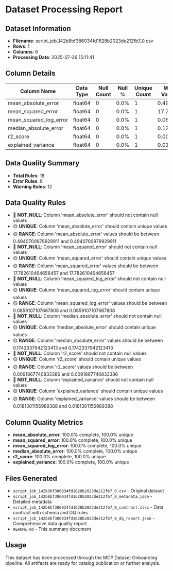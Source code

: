 # Dataset Processing Report

## Dataset Information
- **Filename**: script_job_142b8bf386034fd1628b2023de212fb7_0.csv
- **Rows**: 1
- **Columns**: 6
- **Processing Date**: 2025-07-26 15:11:41

## Column Details
| Column Name | Data Type | Null Count | Null % | Unique Count | Min Value | Max Value | Mean |
|-------------|-----------|------------|--------|--------------|-----------|-----------|------|
| mean_absolute_error | float64 | 0 | 0.0% | 1 | 0.4941 | 0.4941 | 0.4941 |
| mean_squared_error | float64 | 0 | 0.0% | 1 | 17.7826 | 17.7826 | 17.7826 |
| mean_squared_log_error | float64 | 0 | 0.0% | 1 | 0.0859 | 0.0859 | 0.0859 |
| median_absolute_error | float64 | 0 | 0.0% | 1 | 0.1742 | 0.1742 | 0.1742 |
| r2_score | float64 | 0 | 0.0% | 1 | 0.0092 | 0.0092 | 0.0092 |
| explained_variance | float64 | 0 | 0.0% | 1 | 0.0181 | 0.0181 | 0.0181 |

## Data Quality Summary
- **Total Rules**: 18
- **Error Rules**: 6
- **Warning Rules**: 12

## Data Quality Rules
- 🔴 **NOT_NULL**: Column 'mean_absolute_error' should not contain null values
- 🟡 **UNIQUE**: Column 'mean_absolute_error' should contain unique values
- 🟡 **RANGE**: Column 'mean_absolute_error' values should be between 0.4940700979929911 and 0.4940700979929911
- 🔴 **NOT_NULL**: Column 'mean_squared_error' should not contain null values
- 🟡 **UNIQUE**: Column 'mean_squared_error' should contain unique values
- 🟡 **RANGE**: Column 'mean_squared_error' values should be between 17.782610464656457 and 17.782610464656457
- 🔴 **NOT_NULL**: Column 'mean_squared_log_error' should not contain null values
- 🟡 **UNIQUE**: Column 'mean_squared_log_error' should contain unique values
- 🟡 **RANGE**: Column 'mean_squared_log_error' values should be between 0.0859107107687808 and 0.0859107107687808
- 🔴 **NOT_NULL**: Column 'median_absolute_error' should not contain null values
- 🟡 **UNIQUE**: Column 'median_absolute_error' should contain unique values
- 🟡 **RANGE**: Column 'median_absolute_error' values should be between 0.1742337942123413 and 0.1742337942123413
- 🔴 **NOT_NULL**: Column 'r2_score' should not contain null values
- 🟡 **UNIQUE**: Column 'r2_score' should contain unique values
- 🟡 **RANGE**: Column 'r2_score' values should be between 0.0091867740833386 and 0.0091867740833386
- 🔴 **NOT_NULL**: Column 'explained_variance' should not contain null values
- 🟡 **UNIQUE**: Column 'explained_variance' should contain unique values
- 🟡 **RANGE**: Column 'explained_variance' values should be between 0.0181301156989388 and 0.0181301156989388

## Column Quality Metrics
- **mean_absolute_error**: 100.0% complete, 100.0% unique
- **mean_squared_error**: 100.0% complete, 100.0% unique
- **mean_squared_log_error**: 100.0% complete, 100.0% unique
- **median_absolute_error**: 100.0% complete, 100.0% unique
- **r2_score**: 100.0% complete, 100.0% unique
- **explained_variance**: 100.0% complete, 100.0% unique

## Files Generated
- `script_job_142b8bf386034fd1628b2023de212fb7_0.csv` - Original dataset
- `script_job_142b8bf386034fd1628b2023de212fb7_0_metadata.json` - Detailed metadata
- `script_job_142b8bf386034fd1628b2023de212fb7_0_contract.xlsx` - Data contract with schema and DQ rules
- `script_job_142b8bf386034fd1628b2023de212fb7_0_dq_report.json` - Comprehensive data quality report
- `README.md` - This summary document

## Usage
This dataset has been processed through the MCP Dataset Onboarding pipeline. All artifacts are ready for catalog publication or further analysis.

